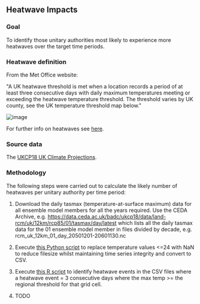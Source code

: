 ## Heatwave Impacts

### Goal

To identify those unitary authorities most likely to experience more heatwaves over the target time periods.

### Heatwave definition

From the Met Office website:

"A UK heatwave threshold is met when a location records a period of at least three consecutive days with daily maximum temperatures meeting or exceeding the heatwave temperature threshold. The threshold varies by UK county, see the UK temperature threshold map below."

![image](https://user-images.githubusercontent.com/35728981/111479578-03acd780-8729-11eb-87bf-2f3e415e6c2d.png)

For further info on heatwaves see [here](https://www.metoffice.gov.uk/weather/learn-about/weather/types-of-weather/temperature/heatwave).

### Source data

The [UKCP18 UK Climate Projections](https://github.com/COP26-Hackathon/Met-Office-Climate-Data-Challenge-March_2021/wiki/Data-Sources#uk-climate-projections).

### Methodology

The following steps were carried out to calculate the likely number of heatwaves per unitary authority per time period:

1. Download the daily tasmax (temperature-at-surface maximum) data for all ensemble model members for all the years required. Use the CEDA Archive, e.g. https://data.ceda.ac.uk/badc/ukcp18/data/land-rcm/uk/12km/rcp85/01/tasmax/day/latest which lists all the daily tasmax data for the 01 ensemble model member in files divided by decade, e.g. rcm_uk_12km_01_day_20501201-20601130.nc

2. Execute [this Python script](https://github.com/mo-simoneaton/county-climate-impacts/blob/master/ns_csv_conversion2_tasmin.py) to replace temperature values <=24 with NaN to reduce filesize whilst maintaining time series integrity and convert to CSV.

3. Execute [this R script](https://github.com/mo-simoneaton/county-climate-impacts/blob/master/Testing%20heatwave%20classification.Rmd) to identify heatwave events in the CSV files where a heatwave event = 3 consecutive days where the max temp >= the regional threshold for that grid cell.

4. TODO
